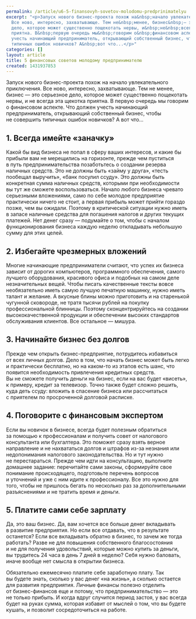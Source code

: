 ```yaml
---
permalink: /article/u6-5-finansovyh-sovetov-molodomu-predprinimatelyu
excerpt: "<p>Запуск нового бизнес-проекта похож на&nbsp;начало увлекательного приключения.
  Все ново, интересно, захватывающе. Тем не&nbsp;менее, бизнес&nbsp;— это серьезное
  дело, которое может существенно пощекотать нервы, и&nbsp;не&nbsp;всегда эта щекотка
  приятна. В&nbsp;первую очередь мы&nbsp;говорим о&nbsp;финансовом аспекте. Что должен
  учесть начинающий предприниматель, открывающий собственный бизнес, чтобы не&nbsp;совершить
  типичных ошибок новичков? А&nbsp;вот что...</p>"
categories: []
layout: article
title: 5 финансовых советов молодому предпринимателю
created: 1431937853
---
```

Запуск нового бизнес-проекта похож на начало увлекательного приключения. Все ново, интересно, захватывающе. Тем не менее, бизнес — это серьезное дело, которое может существенно пощекотать нервы, и не всегда эта щекотка приятна. В первую очередь мы говорим о финансовом аспекте. Что должен учесть начинающий предприниматель, открывающий собственный бизнес, чтобы не совершить типичных ошибок новичков? А вот что...

## 1. Всегда имейте «заначку» ##

Какой бы вид бизнеса не попал в сферу ваших интересов, и какие бы прибыли вам не мерещились на горизонте, прежде чем пуститься в путь предпринимательства позаботьтесь о создании резерва наличных средств. Это не должны быть «займу у друга», «тесть пообещал выручить», «банк посулил ссуду». Это должны быть конкретная сумма наличных средств, которыми при необходимости вы тут же сможете воспользоваться. Начало любого бизнеса чревато серьезными вложениями, само по себе молодое предприятие практически ничего не стоит, а первая прибыль может прийти гораздо позже, чем вы ожидали. Поэтому в критической ситуации нужно иметь в запасе наличные средства для погашения налогов и других текущих платежей. Нет денег сразу — подумайте о том, чтобы с началом функционирования бизнеса каждую неделю откладывать небольшую сумму для этих целей.

## 2. Избегайте чрезмерных вложений ##

Многие начинающие предприниматели считают, что успех их бизнеса зависит от дорогих компьютеров, программного обеспечения, самого лучшего оборудования, красивого офиса и подобных на самом деле незначительных вещей. Чтобы писать качественные тексты вовсе необязательно иметь самую лучшую печатную машинку, нужно иметь талант и желание. А вкусные блины можно приготовить и на старенькой чугунной сковороде, не тратя тысячи рублей на покупку профессиональной блинницы. Поэтому сконцентрируйтесь на создании высококачественной продукции и обеспечении высоких стандартов обслуживания клиентов. Все остальное — мишура.

## 3. Начинайте бизнес без долгов ##

Прежде чем открыть бизнес-предприятие, потрудитесь избавиться от всех личных долгов. Дело в том, что начать бизнес может быть легко и практически бесплатно, но на каком-то из этапов есть шанс, что появится необходимость привлечения кредитных средств. Вы не сможете получить деньги на бизнес, если на вас будет «висеть», к примеру, кредит за телевизор. Точно также будет сложно решить, куда деть ссуду: вложить в спасение бизнеса или рассчитаться с приятелем по просроченной долговой расписке.

## 4. Поговорите с финансовым экспертом ##

Если вы новичок в бизнесе, всегда будет полезным обратиться за помощью к профессионалам и получить совет от налогового консультанта или бухгалтера. Это поможет сразу взять верное направление и не нахвататься долгов и штрафов из-за незнания или недопонимания налогового законодательства. Но и тут нужно не перестараться. Прежде чем идти на консультацию, выполните домашнее задание: перечитайте сами законы, сформируйте свое понимание происходящего, подготовьте перечень вопросов и уточнений и уже с ним идите к профессионалу. Все это нужно для того, чтобы не пришлось бегать по несколько раз за дополнительными разъяснениями и не тратить время и деньги.

## 5. Платите сами себе зарплату ##

Да, это ваш бизнес. Да, вам хочется все больше денег вкладывать в развитие предприятия. Но если все отдавать, что в результате останется? Если все вкладывать обратно в бизнес, то зачем же тогда работать? Разве не для повышения собственного благосостояния и не для получения удовольствий, которые можно купить за деньги, вы трудитесь 24 часа в день 7 дней в неделю? Себя нужно баловать, иначе вообще нет смысла в открытии бизнеса.

Обязательно ежемесячно платите себе заработную плату. Так вы будете знать, сколько у вас денег «на жизнь», а сколько остается для развития предприятия. Личные финансы полезно отделить от бизнес-финансов еще и потому, что предпринимательство — это не только прибыть. И когда вдруг случится период застоя, у вас всегда будет на руках сумма, которая избавит от мыслей о том, что вы будете кушать, и позволит сосредоточиться на работе.
